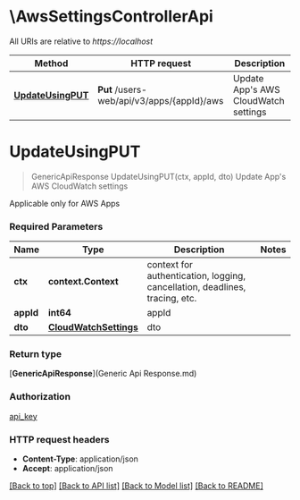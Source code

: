 # \AwsSettingsControllerApi

All URIs are relative to *https://localhost*

Method | HTTP request | Description
------------- | ------------- | -------------
[**UpdateUsingPUT**](AwsSettingsControllerApi.md#UpdateUsingPUT) | **Put** /users-web/api/v3/apps/{appId}/aws | Update App&#39;s AWS CloudWatch settings


# **UpdateUsingPUT**
> GenericApiResponse UpdateUsingPUT(ctx, appId, dto)
Update App's AWS CloudWatch settings

Applicable only for AWS Apps

### Required Parameters

Name | Type | Description  | Notes
------------- | ------------- | ------------- | -------------
 **ctx** | **context.Context** | context for authentication, logging, cancellation, deadlines, tracing, etc.
  **appId** | **int64**| appId | 
  **dto** | [**CloudWatchSettings**](CloudWatchSettings.md)| dto | 

### Return type

[**GenericApiResponse**](Generic Api Response.md)

### Authorization

[api_key](../README.md#api_key)

### HTTP request headers

 - **Content-Type**: application/json
 - **Accept**: application/json

[[Back to top]](#) [[Back to API list]](../README.md#documentation-for-api-endpoints) [[Back to Model list]](../README.md#documentation-for-models) [[Back to README]](../README.md)

